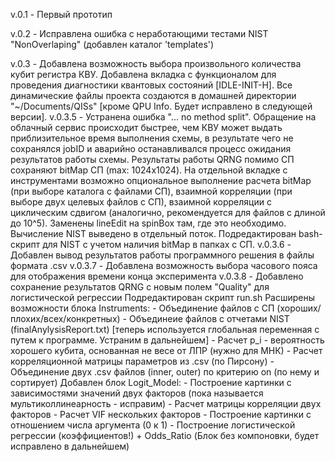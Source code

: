 v.0.1 - Первый прототип

v.0.2 - Исправлена ошибка с неработающими тестами NIST "NonOverlaping" (добавлен каталог 'templates')

v.0.3 - Добавлена возможность выбора произвольного количества кубит регистра КВУ.
		Добавлена вкладка с функционалом для проведения диагностики квантовых состояний [IDLE-INIT-H].
		Все динамические файлы проекта создаются в домашней директории "~/Documents/QISs"
			[кроме QPU Info. Будет исправлено в следующей версии].
v.0.3.5 - Устранена ошибка "... no method split". Обращение на облачный сервис происходит быстрее,
	чем КВУ может выдать приблизительное время выполнения схемы, в результате чего не сохранялся
	jobID и аварийно останавливался процесс ожидания результатов работы схемы.
		 Результаты работы QRNG помимо СП сохраняют bitMap СП (max: 1024x1024).
		 На отдельной вкладке с инструментами возможно опциональное выполнение расчета bitMap
		 (при выборе каталога с файлами СП), взаимной корреляции (при выборе двух целевых файлов с СП),
		 взаимной корреляции с циклическим сдвигом (аналогично, рекомендуется для файлов с длиной до 10^5).
		 Заменены lineEdit на spinBox там, где это необходимо.
		 Вычисление NIST выведено в отдельный поток.
		 Подредактирован bash-скрипт для NIST с учетом наличия bitMap в папках с СП.
v.0.3.6 - Добавлен вывод результатов работы программного решения в файлы формата .csv
v.0.3.7 - Добавлена возможность выбора часового пояса для отображения времени конца эксперимента
v.0.3.8 - Добавлено сохранение результатов QRNG с новым полем "Quality" для логистической регрессии
		Подредактирован скрипт run.sh
		Расширены возможности блока Instruments:
									- Объединение файлов с СП (хороших/плохих/всех/конкретных)
									- Объединеие файлов с отчетами NIST (finalAnylysisReport.txt)
										[теперь используется глобальная переменная с путем к программе. Устраним в дальнейшем]
									- Расчет p_i - вероятность хорошего кубита, основанная не весе от ЛПР
										(нужно для МНК)
									- Расчет корреляционной матрицы параметров из .csv (по Пирсону)
									- Объединение двух .csv файлов (inner, outer)
										по критерию on (по нему и сортирует)
		Добавлен блок Logit_Model:
									- Построение картинки с зависимостями значений двух факторов
										(пока называется мультиколлинеарность - исправим)
									- Расчет матрицы корреляции двух факторов
									- Расчет VIF нескольких факторов
									- Построение картинки с отношением числа аргумента (0 к 1)
									- Построение логистической регрессии (коэффициентов!) + Odds_Ratio
			(Блок без компоновки, будет исправлено в дальнейшем)

